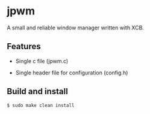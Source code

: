 # jpwm

A small and reliable window manager written with XCB.

## Features

* Single c file (jpwm.c)

* Single header file for configuration (config.h)

## Build and install

```sh
$ sudo make clean install
```
